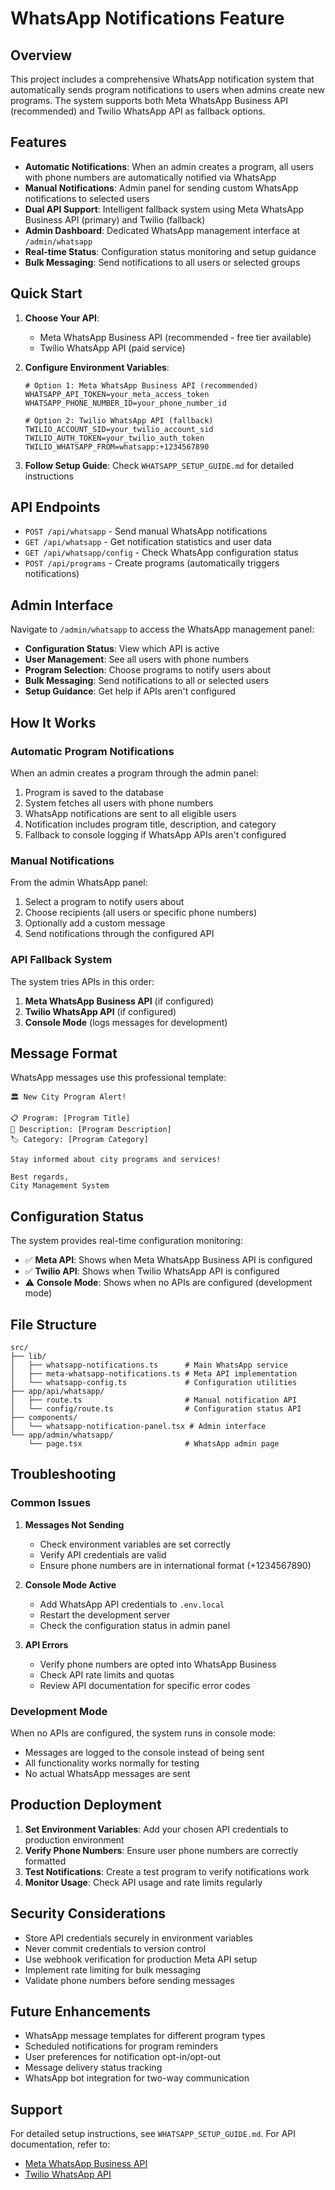 # WhatsApp Notifications Feature

## Overview

This project includes a comprehensive WhatsApp notification system that automatically sends program notifications to users when admins create new programs. The system supports both Meta WhatsApp Business API (recommended) and Twilio WhatsApp API as fallback options.

## Features

- **Automatic Notifications**: When an admin creates a program, all users with phone numbers are automatically notified via WhatsApp
- **Manual Notifications**: Admin panel for sending custom WhatsApp notifications to selected users
- **Dual API Support**: Intelligent fallback system using Meta WhatsApp Business API (primary) and Twilio (fallback)
- **Admin Dashboard**: Dedicated WhatsApp management interface at `/admin/whatsapp`
- **Real-time Status**: Configuration status monitoring and setup guidance
- **Bulk Messaging**: Send notifications to all users or selected groups

## Quick Start

1. **Choose Your API**: 
   - Meta WhatsApp Business API (recommended - free tier available)
   - Twilio WhatsApp API (paid service)

2. **Configure Environment Variables**:
   ```env
   # Option 1: Meta WhatsApp Business API (recommended)
   WHATSAPP_API_TOKEN=your_meta_access_token
   WHATSAPP_PHONE_NUMBER_ID=your_phone_number_id

   # Option 2: Twilio WhatsApp API (fallback)
   TWILIO_ACCOUNT_SID=your_twilio_account_sid
   TWILIO_AUTH_TOKEN=your_twilio_auth_token
   TWILIO_WHATSAPP_FROM=whatsapp:+1234567890
   ```

3. **Follow Setup Guide**: Check `WHATSAPP_SETUP_GUIDE.md` for detailed instructions

## API Endpoints

- `POST /api/whatsapp` - Send manual WhatsApp notifications
- `GET /api/whatsapp` - Get notification statistics and user data
- `GET /api/whatsapp/config` - Check WhatsApp configuration status
- `POST /api/programs` - Create programs (automatically triggers notifications)

## Admin Interface

Navigate to `/admin/whatsapp` to access the WhatsApp management panel:

- **Configuration Status**: View which API is active
- **User Management**: See all users with phone numbers
- **Program Selection**: Choose programs to notify users about
- **Bulk Messaging**: Send notifications to all or selected users
- **Setup Guidance**: Get help if APIs aren't configured

## How It Works

### Automatic Program Notifications

When an admin creates a program through the admin panel:

1. Program is saved to the database
2. System fetches all users with phone numbers
3. WhatsApp notifications are sent to all eligible users
4. Notification includes program title, description, and category
5. Fallback to console logging if WhatsApp APIs aren't configured

### Manual Notifications

From the admin WhatsApp panel:

1. Select a program to notify users about
2. Choose recipients (all users or specific phone numbers)
3. Optionally add a custom message
4. Send notifications through the configured API

### API Fallback System

The system tries APIs in this order:
1. **Meta WhatsApp Business API** (if configured)
2. **Twilio WhatsApp API** (if configured)
3. **Console Mode** (logs messages for development)

## Message Format

WhatsApp messages use this professional template:

```
🏛️ New City Program Alert!

📋 Program: [Program Title]
📝 Description: [Program Description]
🏷️ Category: [Program Category]

Stay informed about city programs and services!

Best regards,
City Management System
```

## Configuration Status

The system provides real-time configuration monitoring:

- ✅ **Meta API**: Shows when Meta WhatsApp Business API is configured
- ✅ **Twilio API**: Shows when Twilio WhatsApp API is configured  
- ⚠️ **Console Mode**: Shows when no APIs are configured (development mode)

## File Structure

```
src/
├── lib/
│   ├── whatsapp-notifications.ts      # Main WhatsApp service
│   ├── meta-whatsapp-notifications.ts # Meta API implementation
│   └── whatsapp-config.ts             # Configuration utilities
├── app/api/whatsapp/
│   ├── route.ts                       # Manual notification API
│   └── config/route.ts                # Configuration status API
├── components/
│   └── whatsapp-notification-panel.tsx # Admin interface
└── app/admin/whatsapp/
    └── page.tsx                       # WhatsApp admin page
```

## Troubleshooting

### Common Issues

1. **Messages Not Sending**
   - Check environment variables are set correctly
   - Verify API credentials are valid
   - Ensure phone numbers are in international format (+1234567890)

2. **Console Mode Active**
   - Add WhatsApp API credentials to `.env.local`
   - Restart the development server
   - Check the configuration status in admin panel

3. **API Errors**
   - Verify phone numbers are opted into WhatsApp Business
   - Check API rate limits and quotas
   - Review API documentation for specific error codes

### Development Mode

When no APIs are configured, the system runs in console mode:
- Messages are logged to the console instead of being sent
- All functionality works normally for testing
- No actual WhatsApp messages are sent

## Production Deployment

1. **Set Environment Variables**: Add your chosen API credentials to production environment
2. **Verify Phone Numbers**: Ensure user phone numbers are correctly formatted
3. **Test Notifications**: Create a test program to verify notifications work
4. **Monitor Usage**: Check API usage and rate limits regularly

## Security Considerations

- Store API credentials securely in environment variables
- Never commit credentials to version control
- Use webhook verification for production Meta API setup
- Implement rate limiting for bulk messaging
- Validate phone numbers before sending messages

## Future Enhancements

- WhatsApp message templates for different program types
- Scheduled notifications for program reminders
- User preferences for notification opt-in/opt-out
- Message delivery status tracking
- WhatsApp bot integration for two-way communication

## Support

For detailed setup instructions, see `WHATSAPP_SETUP_GUIDE.md`.
For API documentation, refer to:
- [Meta WhatsApp Business API](https://developers.facebook.com/docs/whatsapp)
- [Twilio WhatsApp API](https://www.twilio.com/docs/whatsapp)
